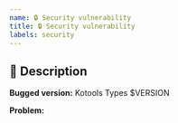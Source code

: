 ```yaml
---
name: 🔒️ Security vulnerability
title: 🔒️ Security vulnerability
labels: security
---
```


## 📝 Description

**Bugged version:** Kotools Types $VERSION

**Problem:**

<!-- This section will be filled and uncommented by a maintainer.
## ✅ Checklist

> See the [_Issue implementation_ section in the contributing guidelines](https://github.com/kotools/types/blob/main/CONTRIBUTING.md#issue-implementation) before addressing the following checklist.

- [ ] ...
- [ ] 📝 Update unreleased changelog.
-->
